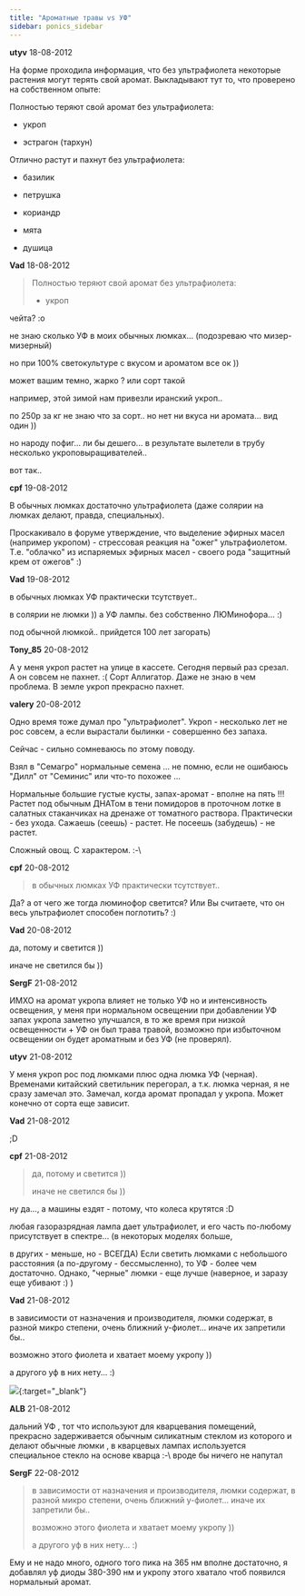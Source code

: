 ```yaml
---
title: "Ароматные травы vs УФ"
sidebar: ponics_sidebar
---
```


**utyv** 18-08-2012

На форме проходила информация, что без ультрафиолета некоторые растения могут терять свой аромат. Выкладывают тут то, что проверено на собственном опыте:

Полностью теряют свой аромат без ультрафиолета:

- укроп

- эстрагон (тархун)

Отлично растут и пахнут без ультрафиолета:

- базилик

- петрушка

- кориандр

- мята

- душица


**Vad** 18-08-2012

> Полностью теряют свой аромат без ультрафиолета:
> 
> - укроп

чейта? :o

не знаю сколько УФ в моих обычных люмках... (подозреваю что мизер-мизерный)

но при 100% светокультуре с вкусом и ароматом все ок ))

может вашим темно, жарко ? или сорт такой 

например, этой зимой нам привезли иранский укроп.. 

по 250р за кг не знаю что за сорт.. но нет ни вкуса ни аромата... вид один )) 

но народу пофиг... ли бы дешего... в результате вылетели в трубу несколько укроповыращивателей..

вот так.. 


**cpf** 19-08-2012

В обычных люмках достаточно ультрафиолета (даже солярии на люмках делают, правда, специальных).

Проскакивало в форуме утверждение, что выделение эфирных масел (например укропом) - стрессовая реакция на "ожег" ультрафиолетом. Т.е. "облачко" из испаряемых эфирных масел - своего рода "защитный крем от ожегов" :) 


**Vad** 19-08-2012

в обычных люмках УФ практически тсутствует..

в солярии не люмки )) а УФ лампы. без собственно ЛЮМинофора... :)

под обычной люмкой.. прийдется 100 лет загорать)


**Tony_85** 20-08-2012

А у меня укроп растет на улице в кассете. Сегодня первый раз срезал. А он совсем не пахнет. :( Сорт Аллигатор. Даже не знаю в чем проблема. В земле укроп прекрасно пахнет.


**valery** 20-08-2012

Одно время тоже думал про "ультрафиолет". Укроп - несколько лет не рос совсем, а если вырастали былинки - совершенно без запаха.

Сейчас - сильно сомневаюсь по этому поводу.

Взял в "Семагро" нормальные семена ... не помню, если не ошибаюсь "Дилл" от "Семинис" или что-то похожее ...

Нормальные большие густые кусты, запах-аромат - вполне на пять !!! Растет под обычным ДНАТом в тени помидоров в проточном лотке в салатных стаканчиках на дренаже от томатного раствора. Практически - без ухода. Сажаешь (сеешь) - растет. Не посеешь (забудешь) - не растет.

Сложный овощ. С характером. :-\


**cpf** 20-08-2012

> в обычных люмках УФ практически тсутствует..

Да? а от чего же тогда люминофор светится? Или Вы считаете, что он весь ультрафиолет способен поглотить? :)


**Vad** 20-08-2012

да, потому и светится ))

иначе не светился бы ))


**SergF** 21-08-2012

ИМХО на аромат укропа влияет не только УФ но и интенсивность освещения, у меня при нормальном освещении при добавлении УФ запах укропа заметно улучшался, в то же время при низкой освещенности + УФ он был трава травой, возможно при избыточном освещении он будет ароматным и без УФ (не проверял).


**utyv** 21-08-2012

У меня укроп рос под люмками плюс одна люмка УФ (черная). Временами китайский светильник перегорал, а т.к. люмка черная, я не сразу замечал это. Замечал, когда аромат пропадал у укропа. Может конечно от сорта еще зависит.


**Vad** 21-08-2012

 ;D


**cpf** 21-08-2012

> да, потому и светится ))
> 
> иначе не светился бы ))

ну да..., а машины ездят - потому, что колеса крутятся :D

любая газоразрядная лампа дает ультрафиолет, и его часть по-любому присутствует в спектре... (в некоторых моделях больше,

в других - меньше, но - ВСЕГДА) Если светить люмками с небольшого расстояния (а по-другому - бессмысленно), то УФ - более чем достаточно. Однако, "черные" люмки - еще лучше (наверное, и заразу еще убивают :) )


**Vad** 21-08-2012

в зависимости от назначения и производителя, люмки содержат, в разной микро степени, очень ближний у-фиолет... иначе их запретили бы.. 

возможно этого фиолета и хватает моему укропу ))

а другого уф в них нету... :)

[![](/imagehost/thumbs/800pxspectraphilips32t8naturalsu.png)](https://t.me/ponics_ru_files/9359){:target="_blank"}


**ALB** 21-08-2012

дальний УФ , тот что используют для кварцевания помещений, прекрасно задерживается обычным силикатным стеклом из которого и делают обычные люмки , в кварцевых лампах используется специальное стекло на основе кварца :-\ вроде бы ничего не напутал


**SergF** 22-08-2012

> в зависимости от назначения и производителя, люмки содержат, в разной микро степени, очень ближний у-фиолет... иначе их запретили бы.. 
> 
> возможно этого фиолета и хватает моему укропу ))
> 
> а другого уф в них нету... :)

Ему и не надо много, одного того пика на 365 нм вполне достаточно, я добавлял уф диоды 380-390 нм и укропу этого хватало чтоб появился нормальный аромат.


